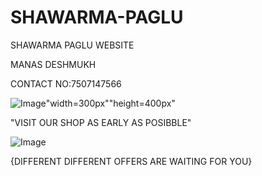 # SHAWARMA-PAGLU
SHAWARMA PAGLU WEBSITE


MANAS DESHMUKH


CONTACT NO:7507147566


![Image](https://github.com/user-attachments/assets/b74cf599-facc-46c6-a537-960b24a0d6b8)"width=300px""height=400px"

"VISIT OUR SHOP AS EARLY AS POSIBBLE" 


![Image](https://github.com/user-attachments/assets/fa246d5e-0b1f-4bac-8e5c-49eb18ca6098)


{DIFFERENT DIFFERENT OFFERS ARE WAITING FOR YOU}
